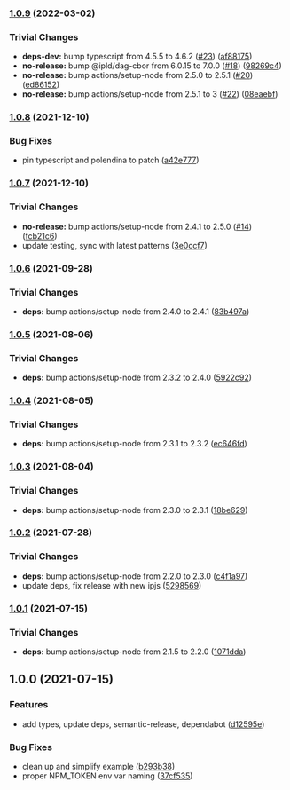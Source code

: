 ### [1.0.9](https://github.com/multiformats/js-blake2/compare/v1.0.8...v1.0.9) (2022-03-02)


### Trivial Changes

* **deps-dev:** bump typescript from 4.5.5 to 4.6.2 ([#23](https://github.com/multiformats/js-blake2/issues/23)) ([af88175](https://github.com/multiformats/js-blake2/commit/af88175bf5564be296f64bd1720d5cb8acf2cd62))
* **no-release:** bump @ipld/dag-cbor from 6.0.15 to 7.0.0 ([#18](https://github.com/multiformats/js-blake2/issues/18)) ([98269c4](https://github.com/multiformats/js-blake2/commit/98269c42ca09921d04d7458c8b3be45f62ad64af))
* **no-release:** bump actions/setup-node from 2.5.0 to 2.5.1 ([#20](https://github.com/multiformats/js-blake2/issues/20)) ([ed86152](https://github.com/multiformats/js-blake2/commit/ed86152a36d72e52d94721c546c77e131b375e41))
* **no-release:** bump actions/setup-node from 2.5.1 to 3 ([#22](https://github.com/multiformats/js-blake2/issues/22)) ([08eaebf](https://github.com/multiformats/js-blake2/commit/08eaebf40f5ce847151d09948541e4b606006601))

### [1.0.8](https://github.com/multiformats/js-blake2/compare/v1.0.7...v1.0.8) (2021-12-10)


### Bug Fixes

* pin typescript and polendina to patch ([a42e777](https://github.com/multiformats/js-blake2/commit/a42e777c562b667480253bc71724d877c4dba909))

### [1.0.7](https://github.com/multiformats/js-blake2/compare/v1.0.6...v1.0.7) (2021-12-10)


### Trivial Changes

* **no-release:** bump actions/setup-node from 2.4.1 to 2.5.0 ([#14](https://github.com/multiformats/js-blake2/issues/14)) ([fcb21c6](https://github.com/multiformats/js-blake2/commit/fcb21c63d4795e16aaf1bda02ee5e024b39c7357))
* update testing, sync with latest patterns ([3e0ccf7](https://github.com/multiformats/js-blake2/commit/3e0ccf7ccc91e2d724be5dd0837cf2895be4deab))

### [1.0.6](https://github.com/multiformats/js-blake2/compare/v1.0.5...v1.0.6) (2021-09-28)


### Trivial Changes

* **deps:** bump actions/setup-node from 2.4.0 to 2.4.1 ([83b497a](https://github.com/multiformats/js-blake2/commit/83b497a1d1f09a35b8eebb486073ea321d9df9de))

### [1.0.5](https://github.com/multiformats/js-blake2/compare/v1.0.4...v1.0.5) (2021-08-06)


### Trivial Changes

* **deps:** bump actions/setup-node from 2.3.2 to 2.4.0 ([5922c92](https://github.com/multiformats/js-blake2/commit/5922c92e7801e05b7a497ae86a2e90c08721cfa2))

### [1.0.4](https://github.com/multiformats/js-blake2/compare/v1.0.3...v1.0.4) (2021-08-05)


### Trivial Changes

* **deps:** bump actions/setup-node from 2.3.1 to 2.3.2 ([ec646fd](https://github.com/multiformats/js-blake2/commit/ec646fd33d7ec1e9eb8159bc799ea2f908f04e54))

### [1.0.3](https://github.com/multiformats/js-blake2/compare/v1.0.2...v1.0.3) (2021-08-04)


### Trivial Changes

* **deps:** bump actions/setup-node from 2.3.0 to 2.3.1 ([18be629](https://github.com/multiformats/js-blake2/commit/18be62978221500b1268e708b2aeb7c7bd3f973e))

### [1.0.2](https://github.com/multiformats/js-blake2/compare/v1.0.1...v1.0.2) (2021-07-28)


### Trivial Changes

* **deps:** bump actions/setup-node from 2.2.0 to 2.3.0 ([c4f1a97](https://github.com/multiformats/js-blake2/commit/c4f1a97195d35c00ed899b4f62f09a6d0e7174b0))
* update deps, fix release with new ipjs ([5298569](https://github.com/multiformats/js-blake2/commit/5298569e5bdc0270901b53672be278fd3ad02ab5))

### [1.0.1](https://github.com/multiformats/js-blake2/compare/v1.0.0...v1.0.1) (2021-07-15)


### Trivial Changes

* **deps:** bump actions/setup-node from 2.1.5 to 2.2.0 ([1071dda](https://github.com/multiformats/js-blake2/commit/1071ddad3d504e089dac34163d13e36cb85a3b35))

## 1.0.0 (2021-07-15)


### Features

* add types, update deps, semantic-release, dependabot ([d12595e](https://github.com/multiformats/js-blake2/commit/d12595e60739e52eef3c7569a46063b3cf8a6686))


### Bug Fixes

* clean up and simplify example ([b293b38](https://github.com/multiformats/js-blake2/commit/b293b38d8cf042a2df71c8e60944b5fbc171bb18))
* proper NPM_TOKEN env var naming ([37cf535](https://github.com/multiformats/js-blake2/commit/37cf5350f690c2d8456e2c85904894676e74bdea))
